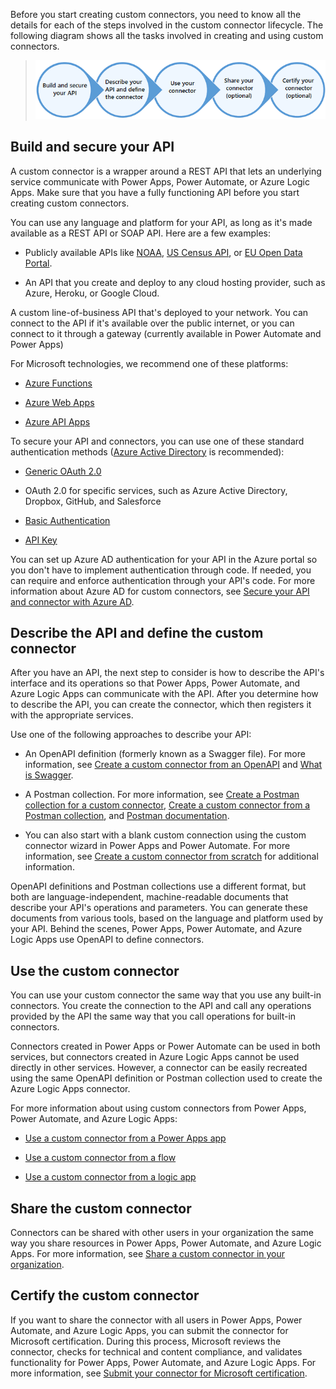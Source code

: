 Before you start creating custom connectors, you need to know all the details for each of the steps involved in the custom connector lifecycle. The following diagram shows all the tasks involved in creating and using custom connectors.

> ![Diagram of the Authoring Steps for creating and using custom connectors.](../media/authoring-steps.png)

Build and secure your API
-------------------------

A custom connector is a wrapper around a REST API that lets an underlying service communicate with Power Apps, Power Automate, or Azure Logic Apps. Make sure that you have a fully functioning API before you start creating custom connectors.

You can use any language and platform for your API, as long as it's made
available as a REST API or SOAP API. Here are a few examples:

- Publicly available APIs like
  [NOAA](https://www.ncdc.noaa.gov/cdo-web/webservices/v2/?azure-portal=true), [US Census
  API](https://www.census.gov/developers/?azure-portal=true), or [EU Open Data
  Portal](https://data.europa.eu/euodp/en/developerscorner/?azure-portal=true).

- An API that you create and deploy to any cloud hosting provider,
  such as Azure, Heroku, or Google Cloud.

A custom line-of-business API that's deployed to your network. You can
connect to the API if it's available over the public internet, or you
can connect to it through a gateway (currently available in Power Automate and Power Apps)

For Microsoft technologies, we recommend one of these platforms:

- [Azure Functions](https://azure.microsoft.com/services/functions/?azure-portal=true)

- [Azure Web
  Apps](https://azure.microsoft.com/services/app-service/web/?azure-portal=true)

- [Azure API
  Apps](https://azure.microsoft.com/services/app-service/api/?azure-portal=true)

To secure your API and connectors, you can use one of these standard
authentication methods ([Azure Active
Directory](https://azure.microsoft.com/develop/identity/?azure-portal=true) is
recommended):

- [Generic OAuth 2.0](https://oauth.net/2/?azure-portal=true)

- OAuth 2.0 for specific services, such as Azure Active Directory,
  Dropbox, GitHub, and Salesforce

- [Basic
  Authentication](https://swagger.io/docs/specification/authentication/basic-authentication/?azure-portal=true)

- [API
  Key](https://swagger.io/docs/specification/authentication/api-keys/?azure-portal=true)

You can set up Azure AD authentication for your API in the Azure portal
so you don't have to implement authentication through code. If needed,
you can require and enforce authentication through your API's code. For
more information about Azure AD for custom connectors, see
[Secure your API and connector with Azure
AD](/connectors/custom-connectors/azure-active-directory-authentication/?azure-portal=true).

Describe the API and define the custom connector
------------------------------------------------

After you have an API, the next step to consider is how to describe the API's interface and its operations so that Power Apps, Power Automate, and Azure Logic Apps can communicate with the API. After you determine how to describe the API, you can create the connector, which then registers it with the appropriate services.

Use one of the following approaches to describe your API:

- An OpenAPI definition (formerly known as a Swagger file). For more information, see
  [Create a custom connector from an
  OpenAPI](/connectors/custom-connectors/define-openapi-definition/?azure-portal=true)
 and [What is Swagger](http://swagger.io/getting-started/?azure-portal=true).

- A Postman collection. For more information, see [Create a Postman collection for a custom
  connector](/connectors/custom-connectors/create-postman-collection/?azure-portal=true),
  [Create a custom connector from a Postman
  collection](/connectors/custom-connectors/define-postman-collection/?azure-portal=true),
  and [Postman documentation](https://www.getpostman.com/docs/?azure-portal=true).

- You can also start with a blank custom connection using the custom connector wizard in
  Power Apps and Power Automate. For more information, see [Create a custom connector from
  scratch](/connectors/custom-connectors/define-blank/?azure-portal=true)
  for additional information.

OpenAPI definitions and Postman collections use a different format, but
both are language-independent, machine-readable documents that describe
your API's operations and parameters. You can generate these documents
from various tools, based on the language and platform used by your API.
Behind the scenes, Power Apps, Power Automate, and Azure Logic Apps use
OpenAPI to define connectors.

Use the custom connector
------------------------

You can use your custom connector the same way that you use any built-in
connectors. You create the connection to the API and call any operations
provided by the API the same way that you call operations for built-in
connectors.

Connectors created in Power Apps or Power Automate can be used in both
services, but connectors created in Azure Logic Apps cannot be used
directly in other services. However, a connector can be easily recreated
using the same OpenAPI definition or Postman collection used to create
the Azure Logic Apps connector.

For more information about using custom connectors from Power Apps, Power Automate, and Azure Logic Apps:

- [Use a custom connector from a Power Apps
  app](/connectors/custom-connectors/use-custom-connector-powerapps/?azure-portal=true)

- [Use a custom connector from a
  flow](/connectors/custom-connectors/use-custom-connector-flow/?azure-portal=true)

- [Use a custom connector from a logic
  app](/connectors/custom-connectors/use-custom-connector-logic-apps/?azure-portal=true)

Share the custom connector
--------------------------

Connectors can be shared with other users in your organization the same
way you share resources in Power Apps, Power Automate, and Azure Logic
Apps. For more information, see [Share a custom connector in your
organization](/connectors/custom-connectors/share/?azure-portal=true).

Certify the custom connector
----------------------------

If you want to share the connector with all users in Power Apps,
Power Automate, and Azure Logic Apps, you can submit the connector for
Microsoft certification. During this process, Microsoft reviews the
connector, checks for technical and content compliance, and validates
functionality for Power Apps, Power Automate, and Azure Logic Apps. For more information, see [Submit your connector for Microsoft certification](/connectors/custom-connectors/submit-certification/?azure-portal=true).
